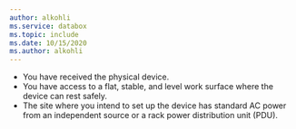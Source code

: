 ```yaml
---
author: alkohli
ms.service: databox  
ms.topic: include
ms.date: 10/15/2020
ms.author: alkohli
---
```


- You have received the physical device. 
- You have access to a flat, stable, and level work surface where the device can rest safely. 
- The site where you intend to set up the device has standard AC power from an independent source or a rack power distribution unit (PDU).
